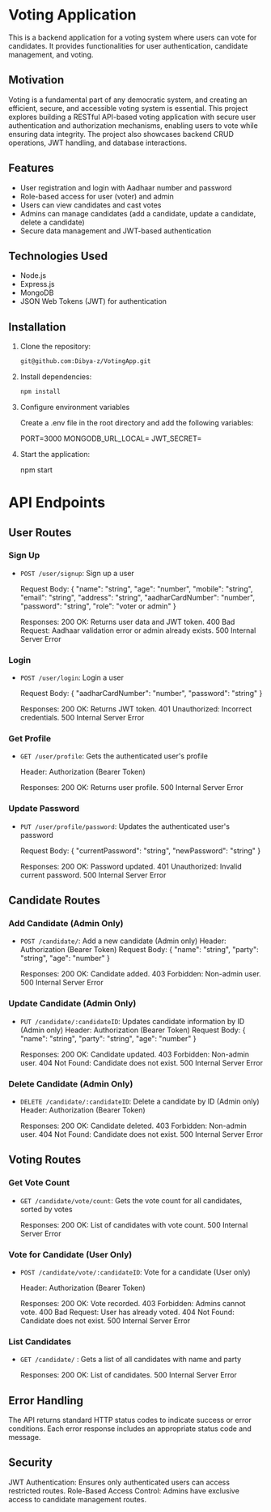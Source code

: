 # Voting Application

This is a backend application for a voting system where users can vote for candidates. It provides functionalities for user authentication, candidate management, and voting.

## Motivation

Voting is a fundamental part of any democratic system, and creating an efficient, secure, and accessible voting system is essential. This project explores building a RESTful API-based voting application with secure user authentication and authorization mechanisms, enabling users to vote while ensuring data integrity. The project also showcases backend CRUD operations, JWT handling, and database interactions.

## Features

- User registration and login with Aadhaar number and password
- Role-based access for user (voter) and admin
- Users can view candidates and cast votes
- Admins can manage candidates (add a candidate, update a candidate, delete a candidate)
- Secure data management and JWT-based authentication

## Technologies Used

- Node.js
- Express.js
- MongoDB
- JSON Web Tokens (JWT) for authentication

## Installation

1. Clone the repository:

   ```bash
   git@github.com:Dibya-z/VotingApp.git

2. Install dependencies:

   ```bash
   npm install

3. Configure environment variables

   Create a .env file in the root directory and add the following variables:

   PORT=3000
   MONGODB_URL_LOCAL=<your-mongodb-url>
   JWT_SECRET=<your-jwt-secret>  

4. Start the application:

   npm start


# API Endpoints

## User Routes

### Sign Up
- `POST /user/signup`: Sign up a user

   Request Body:
   {
      "name": "string",
      "age": "number",
      "mobile": "string",
      "email": "string",
      "address": "string",
      "aadharCardNumber": "number",
      "password": "string",
      "role": "voter or admin"
   }

   Responses:
   200 OK: Returns user data and JWT token.
   400 Bad Request: Aadhaar validation error or admin already exists.
   500 Internal Server Error



### Login
- `POST /user/login`: Login a user

   Request Body:
   {
      "aadharCardNumber": "number",
      "password": "string"
   }

   Responses:
   200 OK: Returns JWT token.
   401 Unauthorized: Incorrect credentials.
   500 Internal Server Error

### Get Profile
- `GET /user/profile`: Gets the authenticated user's profile

   Header: Authorization (Bearer Token)

   Responses:
   200 OK: Returns user profile.
   500 Internal Server Error

### Update Password
- `PUT /user/profile/password`: Updates the authenticated user's password

   Request Body:
   {
      "currentPassword": "string",
      "newPassword": "string"
   }

   Responses:
   200 OK: Password updated.
   401 Unauthorized: Invalid current password.
   500 Internal Server Error

## Candidate Routes

### Add Candidate (Admin Only)
- `POST /candidate/`: Add a new candidate (Admin only)
   Header: Authorization (Bearer Token)
   Request Body:
   {
      "name": "string",
      "party": "string",
      "age": "number"
   }

   Responses:
   200 OK: Candidate added.
   403 Forbidden: Non-admin user.
   500 Internal Server Error


### Update Candidate (Admin Only)
- `PUT /candidate/:candidateID`: Updates candidate information by ID (Admin only)
   Header: Authorization (Bearer Token)
   Request Body:
   {
      "name": "string",
      "party": "string",
      "age": "number"
   }

   Responses:
   200 OK: Candidate updated.
   403 Forbidden: Non-admin user.
   404 Not Found: Candidate does not exist.
   500 Internal Server Error


### Delete Candidate (Admin Only)
- `DELETE /candidate/:candidateID`: Delete a candidate by ID (Admin only)
   Header: Authorization (Bearer Token)

   Responses:
   200 OK: Candidate deleted.
   403 Forbidden: Non-admin user.
   404 Not Found: Candidate does not exist.
   500 Internal Server Error

## Voting Routes

### Get Vote Count
- `GET /candidate/vote/count`: Gets the vote count for all candidates, sorted by votes

   Responses:
   200 OK: List of candidates with vote count.
   500 Internal Server Error

### Vote for Candidate (User Only)
- `POST /candidate/vote/:candidateID`: Vote for a candidate (User only)

   Header: Authorization (Bearer Token)

   Responses:
   200 OK: Vote recorded.
   403 Forbidden: Admins cannot vote.
   400 Bad Request: User has already voted.
   404 Not Found: Candidate does not exist.
   500 Internal Server Error

### List Candidates
- `GET /candidate/` : Gets a list of all candidates with name and party

   Responses:
   200 OK: List of candidates.
   500 Internal Server Error

## Error Handling

The API returns standard HTTP status codes to indicate success or error conditions. Each error response includes an appropriate status code and message.

## Security

JWT Authentication: Ensures only authenticated users can access restricted routes.
Role-Based Access Control: Admins have exclusive access to candidate management routes.